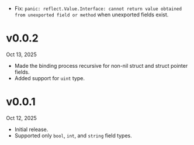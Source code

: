 - Fix: `panic: reflect.Value.Interface: cannot return value obtained from unexported field or method` when unexported fields exist.

v0.0.2
======
Oct 13, 2025

- Made the binding process recursive for non-nil struct and struct pointer fields.
- Added support for `uint` type.

v0.0.1
======
Oct 12, 2025

- Initial release.
- Supported only `bool`, `int`, and `string` field types.
